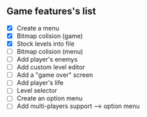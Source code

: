 ## Game features's list

- [x] Create a menu
- [x] Bitmap colision (game)
- [x] Stock levels into file
- [ ] Bitmap colision (menu)
- [ ] Add player's enemys
- [ ] Add custom level editor
- [ ] Add a "game over" screen
- [ ] Add player's life
- [ ] Level selector
- [ ] Create an option menu
- [ ] Add multi-players support --> option menu
